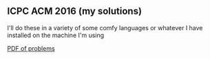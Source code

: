## ICPC ACM 2016 (my solutions)

I'll do these in a variety of some comfy languages or whatever I have installed on the machine I'm using

[PDF of problems](https://icpc.baylor.edu/worldfinals/problems/icpc2016.pdf)

